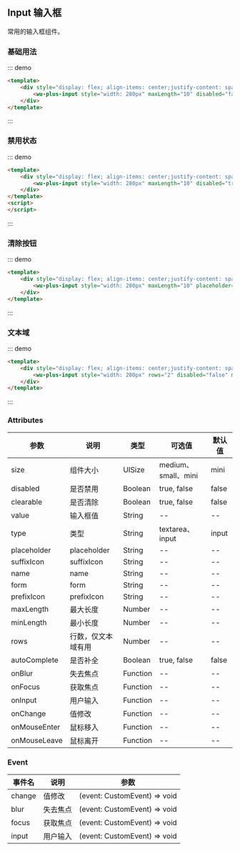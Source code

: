 
## Input 输入框

常用的输入框组件。

### 基础用法

::: demo
```html
<template>
    <div style="display: flex; align-items: center;justify-content: space-around;padding: 16px">
        <wu-plus-input style="width: 280px" maxLength="10" disabled="false" placeholder="请输入" type="input"></wu-plus-input>
    </div>
</template>
```
:::

### 禁用状态

::: demo
```html
<template>
    <div style="display: flex; align-items: center;justify-content: space-around;padding: 16px">
        <wu-plus-input style="width: 280px" maxLength="10" disabled="true" placeholder="请输入" clearable="true" type="input"></wu-plus-input>
    </div>
</template>
<script>
</script>
```
:::

### 清除按钮

::: demo
```html
<template>
    <div style="display: flex; align-items: center;justify-content: space-around;padding: 16px">
        <wu-plus-input style="width: 280px" maxLength="10" placeholder="请输入" clearable="true" type="input"></wu-plus-input>
    </div>
</template>
```
:::

### 文本域

::: demo
```html
<template>
    <div style="display: flex; align-items: center;justify-content: space-around;padding: 16px">
        <wu-plus-input style="width: 280px" rows="2" disabled="false" maxLength="20" placeholder="请输入" clearable="false" type="textarea"></wu-plus-input>
    </div>
</template>
```
:::



### Attributes

| 参数      | 说明    | 类型      | 可选值       | 默认值   |
|---------- |-------- |---------- |-------------  |-------- |
| size | 组件大小 | UISize | medium、small、mini | mini |
| disabled | 是否禁用 | Boolean |true, false | false |
| clearable | 是否清除 | Boolean |true, false | false |
| value | 输入框值 | String | -- | -- |
| type | 类型 | String | textarea、input | input |
| placeholder | placeholder | String | -- | -- |
| suffixIcon | suffixIcon | String | -- | -- |
| name | name | String | -- | -- |
| form | form | String | -- | -- |
| prefixIcon | prefixIcon | String | -- | -- |
| maxLength | 最大长度 | Number | -- | -- |
| minLength | 最小长度 | Number | -- | -- |
| rows | 行数，仅文本域有用 | Number | -- | -- |
| autoComplete | 是否补全 |Boolean |true, false | false |
| onBlur | 失去焦点 |Function |-- | -- |
| onFocus | 获取焦点 |Function |-- | -- |
| onInput | 用户输入 |Function |-- | -- |
| onChange | 值修改 |Function |-- | -- |
| onMouseEnter | 鼠标移入 |Function |-- | -- |
| onMouseLeave | 鼠标离开 |Function |-- | -- |

### Event

| 事件名      | 说明    | 参数     | 
|---------- |-------- |---------- |
| change | 值修改 | (event: CustomEvent) => void |
| blur | 失去焦点 | (event: CustomEvent) => void |
| focus | 获取焦点 | (event: CustomEvent) => void |
| input | 用户输入 | (event: CustomEvent) => void |
